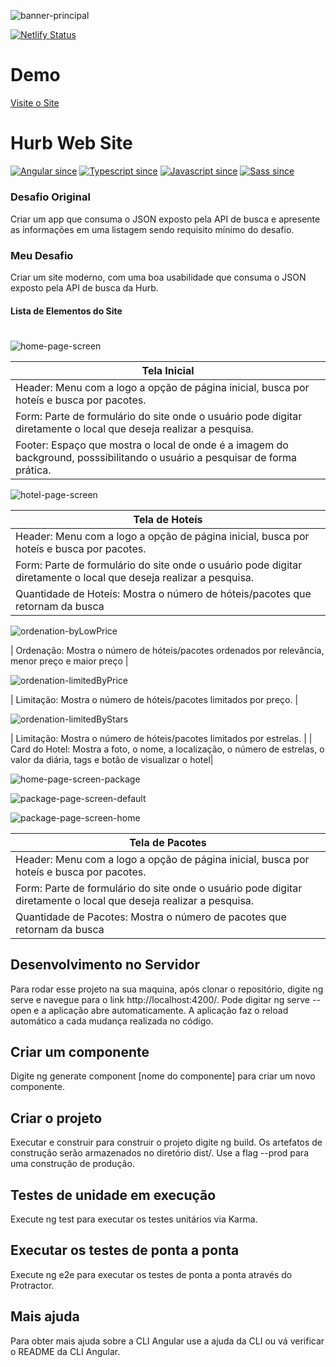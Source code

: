 ![banner-principal](https://github.com/aline-borges/challenge-alpha-angular/blob/master/src/assets/images/hurb-project-screen.png?raw=true)

[![Netlify Status](https://api.netlify.com/api/v1/badges/83d65deb-7e08-4531-9419-d27751590bdc/deploy-status)](https://app.netlify.com/sites/hurb-angular/deploys)

# Demo

[Visite o Site](https://hurb-angular.netlify.app/)

# Hurb Web Site

[![Angular since](https://github.com/aline-borges/challenge-alpha-angular/blob/master/src/assets/images/angular-pill.png?raw=true)]() [![Typescript since](https://github.com/aline-borges/challenge-alpha-angular/blob/master/src/assets/images/typescript-pill.png?raw=true)]() [![Javascript since](https://github.com/aline-borges/challenge-alpha-angular/blob/master/src/assets/images/javascript-pill.png?raw=true)]() [![Sass since](https://github.com/aline-borges/challenge-alpha-angular/blob/master/src/assets/images/sass-pill.png?raw=true)]()

##### 

### Desafio Original

Criar um app que consuma o JSON exposto pela API de busca e apresente as informações em uma listagem sendo requisito mínimo do desafio. 

### Meu Desafio

Criar um site moderno, com uma boa usabilidade que consuma o JSON exposto pela API de busca da Hurb.

#### Lista de Elementos do Site
#

![home-page-screen](https://github.com/aline-borges/challenge-alpha-angular/blob/master/src/assets/images/hurb-project-screen-home.png?raw=true)

| Tela Inicial  |
| ------ |
| Header: Menu com a logo a opção de página inicial, busca por hoteís e busca por pacotes. | 
| Form: Parte de formulário do site onde o usuário pode digitar diretamente o local que deseja realizar a pesquisa. | 
| Footer: Espaço que mostra o local de onde é a imagem do background, posssibilitando o usuário a pesquisar de forma prática. |

![hotel-page-screen](https://github.com/aline-borges/challenge-alpha-angular/blob/master/src/assets/images/hurb-project-screen-hotel.png?raw=true)

| Tela de Hoteís  |
| ------ |
| Header: Menu com a logo a opção de página inicial, busca por hoteís e busca por pacotes. | 
| Form: Parte de formulário do site onde o usuário pode digitar diretamente o local que deseja realizar a pesquisa. | 
| Quantidade de Hoteís: Mostra o número de hóteis/pacotes que retornam da busca |

![ordenation-byLowPrice](https://github.com/aline-borges/challenge-alpha-angular/blob/master/src/assets/images/hurb-project-screen-hotel-order-by-low-price.png?raw=true)

| Ordenação: Mostra o número de hóteis/pacotes ordenados por relevância, menor preço e maior preço |

![ordenation-limitedByPrice](https://github.com/aline-borges/challenge-alpha-angular/blob/master/src/assets/images/hurb-project-screen-hotel-limited-by-price.png?raw=true)

| Limitação: Mostra o número de hóteis/pacotes limitados por preço. |

![ordenation-limitedByStars](https://github.com/aline-borges/challenge-alpha-angular/blob/master/src/assets/images/hurb-project-screen-hotel-order-by-stars.png?raw=true)

| Limitação: Mostra o número de hóteis/pacotes limitados por estrelas. |
| Card do Hotel: Mostra a foto, o nome, a localização, o número de estrelas, o valor da diária, tags e botão de visualizar o hotel|


![home-page-screen-package](https://github.com/aline-borges/challenge-alpha-angular/blob/master/src/assets/images/hurb-project-screen-home-packages.png?raw=true)

![package-page-screen-default](https://github.com/aline-borges/challenge-alpha-angular/blob/master/src/assets/images/hurb-project-screen-packages-default.png?raw=true)

![package-page-screen-home](https://github.com/aline-borges/challenge-alpha-angular/blob/master/src/assets/images/hurb-project-screen-home-packages.png?raw=true)

| Tela de Pacotes  |
| ------ |
| Header: Menu com a logo a opção de página inicial, busca por hoteís e busca por pacotes. | 
| Form: Parte de formulário do site onde o usuário pode digitar diretamente o local que deseja realizar a pesquisa. | 
| Quantidade de Pacotes: Mostra o número de pacotes que retornam da busca |

## Desenvolvimento no Servidor
Para rodar esse projeto na sua maquina, após clonar o repositório, digite ng serve e navegue para o link  http://localhost:4200/. Pode digitar ng serve --open e a aplicação abre automaticamente. A aplicação faz o reload automático a cada mudança realizada no código. 

## Criar um componente
Digite ng generate component [nome do componente] para criar um novo componente. 

## Criar o projeto
Executar e construir para construir o projeto digite ng build. Os artefatos de construção serão armazenados no diretório dist/. Use a flag --prod para uma construção de produção.

## Testes de unidade em execução
Execute ng test para executar os testes unitários via Karma.

## Executar os testes de ponta a ponta
Execute ng e2e para executar os testes de ponta a ponta através do Protractor.

## Mais ajuda
Para obter mais ajuda sobre a CLI Angular use a ajuda da CLI ou vá verificar o README da CLI Angular.

